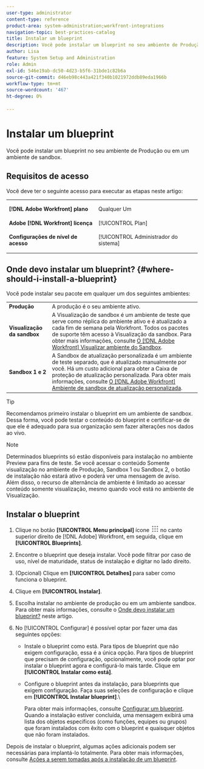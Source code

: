 ```yaml
---
user-type: administrator
content-type: reference
product-area: system-administration;workfront-integrations
navigation-topic: best-practices-catalog
title: Instalar um blueprint
description: Você pode instalar um blueprint no seu ambiente de Produção ou em um ambiente de sandbox.
author: Lisa
feature: System Setup and Administration
role: Admin
exl-id: 546e19ab-dc50-4d23-b5f6-31bde1c82b6a
source-git-commit: d46eb98c443a421f340b1021972ddb89eda1966b
workflow-type: tm+mt
source-wordcount: '467'
ht-degree: 0%

---
```


# Instalar um blueprint

Você pode instalar um blueprint no seu ambiente de Produção ou em um ambiente de sandbox.

## Requisitos de acesso

Você deve ter o seguinte acesso para executar as etapas neste artigo:

<table style="table-layout:auto"> 
 <col> 
 <col> 
 <tbody> 
  <tr> 
   <td role="rowheader"><strong>[!DNL Adobe Workfront] plano</strong></td> 
   <td> <p> Qualquer Um</p> </td> 
  </tr> 
  <tr> 
   <td role="rowheader"><strong>Adobe [!DNL Workfront] licença</strong></td> 
   <td>[!UICONTROL Plan]</td> 
  </tr> 
  <tr> 
   <td role="rowheader"><strong>Configurações de nível de acesso</strong></td> 
   <td> <p>[!UICONTROL Administrador do sistema]</p> </td> 
  </tr> 
 </tbody> 
</table>

## Onde devo instalar um blueprint? {#where-should-i-install-a-blueprint}

Você pode instalar seu pacote em qualquer um dos seguintes ambientes:

<table style="table-layout:auto">
        <tr>
        <td><strong>Produção</strong></td>
        <td>A produção é o seu ambiente ativo.</td>
    </tr>
    <tr>
        <td><strong>Visualização da sandbox</strong></td>
        <td>A Visualização de sandbox é um ambiente de teste que serve como réplica do ambiente ativo e é atualizado a cada fim de semana pela Workfront. Todos os pacotes de suporte têm acesso à Visualização da sandbox. Para obter mais informações, consulte <a href="../../administration-and-setup/set-up-workfront/workfront-testing-environments/wf-preview-sandbox-environment.md">O [!DNL Adobe Workfront] Visualizar ambiente do Sandbox</a>.</td>
    </tr>
    <tr>
        <td><strong>Sandbox 1 e 2</strong></td>
        <td>A Sandbox de atualização personalizada é um ambiente de teste separado, que é atualizado manualmente por você. Há um custo adicional para obter a Caixa de proteção de atualização personalizada. Para obter mais informações, consulte <a href="../../administration-and-setup/set-up-workfront/workfront-testing-environments/wf-custom-refresh-sandbox-environment.md">O [!DNL Adobe Workfront] Ambiente de sandbox de atualização personalizada</a>.</td>
    </tr>
</table>

>[!TIP]
>
>Recomendamos primeiro instalar o blueprint em um ambiente de sandbox. Dessa forma, você pode testar o conteúdo do blueprint e certificar-se de que ele é adequado para sua organização sem fazer alterações nos dados ao vivo.

>[!NOTE]
>
>Determinados blueprints só estão disponíveis para instalação no ambiente Preview para fins de teste. Se você acessar o conteúdo Somente visualização no ambiente de Produção, Sandbox 1 ou Sandbox 2, o botão de instalação não estará ativo e poderá ver uma mensagem de aviso.\
>Além disso, o recurso de alternância de ambiente é limitado ao acessar conteúdo somente visualização, mesmo quando você está no ambiente de Visualização.

## Instalar o blueprint

1. Clique no botão **[!UICONTROL Menu principal]** ícone ![](assets/main-menu-icon.png) no canto superior direito de [!DNL Adobe] Workfront, em seguida, clique em **[!UICONTROL Blueprints]**.
1. Encontre o blueprint que deseja instalar. Você pode filtrar por caso de uso, nível de maturidade, status de instalação e digitar no lado direito.
1. (Opcional) Clique em **[!UICONTROL Detalhes]** para saber como funciona o blueprint.
1. Clique em **[!UICONTROL Instalar]**.
1. Escolha instalar no ambiente de produção ou em um ambiente sandbox.\
   Para obter mais informações, consulte o [Onde devo instalar um blueprint?](#where-should-i-install-a-blueprint) neste artigo.
1. No [!UICONTROL Configurar] é possível optar por fazer uma das seguintes opções:

   * Instale o blueprint como está. Para tipos de blueprint que não exigem configuração, essa é a única opção. Para tipos de blueprint que precisam de configuração, opcionalmente, você pode optar por instalar o blueprint agora e configurá-lo mais tarde. Clique em **[!UICONTROL Instalar como está]**.
   * Configure o blueprint antes da instalação, para blueprints que exigem configuração. Faça suas seleções de configuração e clique em **[!UICONTROL Instalar blueprint]**.\

      Para obter mais informações, consulte [Configurar um blueprint](../../administration-and-setup/blueprints/configure-template-package.md).
Quando a instalação estiver concluída, uma mensagem exibirá uma lista dos objetos específicos (como funções, equipes ou grupos) que foram instalados com êxito com o blueprint e quaisquer objetos que não foram instalados.

Depois de instalar o blueprint, algumas ações adicionais podem ser necessárias para implantá-lo totalmente. Para obter mais informações, consulte [Ações a serem tomadas após a instalação de um blueprint](../../administration-and-setup/blueprints/best-next-actions-after-install.md).
